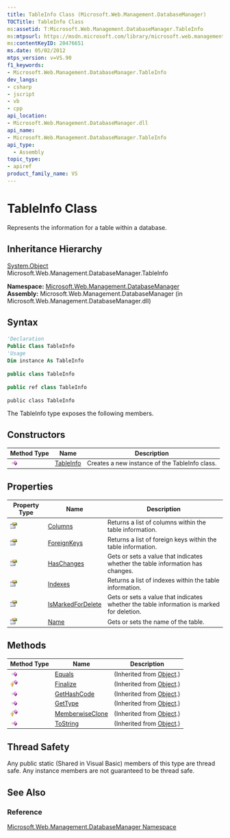 ```yaml
---
title: TableInfo Class (Microsoft.Web.Management.DatabaseManager)
TOCTitle: TableInfo Class
ms:assetid: T:Microsoft.Web.Management.DatabaseManager.TableInfo
ms:mtpsurl: https://msdn.microsoft.com/library/microsoft.web.management.databasemanager.tableinfo(v=VS.90)
ms:contentKeyID: 20476651
ms.date: 05/02/2012
mtps_version: v=VS.90
f1_keywords:
- Microsoft.Web.Management.DatabaseManager.TableInfo
dev_langs:
- csharp
- jscript
- vb
- cpp
api_location:
- Microsoft.Web.Management.DatabaseManager.dll
api_name:
- Microsoft.Web.Management.DatabaseManager.TableInfo
api_type:
  - Assembly
topic_type:
- apiref
product_family_name: VS
---
```


# TableInfo Class

Represents the information for a table within a database.

## Inheritance Hierarchy

[System.Object](https://msdn.microsoft.com/library/e5kfa45b)  
  Microsoft.Web.Management.DatabaseManager.TableInfo  

**Namespace:**  [Microsoft.Web.Management.DatabaseManager](microsoft-web-management-databasemanager-namespace.md)  
**Assembly:**  Microsoft.Web.Management.DatabaseManager (in Microsoft.Web.Management.DatabaseManager.dll)

## Syntax

```vb
'Declaration
Public Class TableInfo
'Usage
Dim instance As TableInfo
```

```csharp
public class TableInfo
```

```cpp
public ref class TableInfo
```

```jscript
public class TableInfo
```

The TableInfo type exposes the following members.

## Constructors

|Method Type|Name|Description|
|--- |--- |--- |
|![Public method](images/Dd566041.pubmethod(en-us,VS.90).gif "Public method")|[TableInfo](tableinfo-constructor-microsoft-web-management-databasemanager.md)|Creates a new instance of the TableInfo class.|

## Properties

|Property Type|Name|Description|
|--- |--- |--- |
|![Public property](images/Dd565931.pubproperty(en-us,VS.90).gif "Public property")|[Columns](tableinfo-columns-property-microsoft-web-management-databasemanager.md)|Returns a list of columns within the table information.|
|![Public property](images/Dd565931.pubproperty(en-us,VS.90).gif "Public property")|[ForeignKeys](tableinfo-foreignkeys-property-microsoft-web-management-databasemanager.md)|Returns a list of foreign keys within the table information.|
|![Public property](images/Dd565931.pubproperty(en-us,VS.90).gif "Public property")|[HasChanges](tableinfo-haschanges-property-microsoft-web-management-databasemanager.md)|Gets or sets a value that indicates whether the table information has changes.|
|![Public property](images/Dd565931.pubproperty(en-us,VS.90).gif "Public property")|[Indexes](tableinfo-indexes-property-microsoft-web-management-databasemanager.md)|Returns a list of indexes within the table information.|
|![Public property](images/Dd565931.pubproperty(en-us,VS.90).gif "Public property")|[IsMarkedForDelete](tableinfo-ismarkedfordelete-property-microsoft-web-management-databasemanager.md)|Gets or sets a value that indicates whether the table information is marked for deletion.|
|![Public property](images/Dd565931.pubproperty(en-us,VS.90).gif "Public property")|[Name](tableinfo-name-property-microsoft-web-management-databasemanager.md)|Gets or sets the name of the table.|

## Methods

|Method Type|Name|Description|
|--- |--- |--- |
|![Public method](images/Dd566041.pubmethod(en-us,VS.90).gif "Public method")|[Equals](https://msdn.microsoft.com/library/bsc2ak47)|(Inherited from [Object](https://msdn.microsoft.com/library/e5kfa45b).)|
|![Protected method](images/Dd566041.protmethod(en-us,VS.90).gif "Protected method")|[Finalize](https://msdn.microsoft.com/library/4k87zsw7)|(Inherited from [Object](https://msdn.microsoft.com/library/e5kfa45b).)|
|![Public method](images/Dd566041.pubmethod(en-us,VS.90).gif "Public method")|[GetHashCode](https://msdn.microsoft.com/library/zdee4b3y)|(Inherited from [Object](https://msdn.microsoft.com/library/e5kfa45b).)|
|![Public method](images/Dd566041.pubmethod(en-us,VS.90).gif "Public method")|[GetType](https://msdn.microsoft.com/library/dfwy45w9)|(Inherited from [Object](https://msdn.microsoft.com/library/e5kfa45b).)|
|![Protected method](images/Dd566041.protmethod(en-us,VS.90).gif "Protected method")|[MemberwiseClone](https://msdn.microsoft.com/library/57ctke0a)|(Inherited from [Object](https://msdn.microsoft.com/library/e5kfa45b).)|
|![Public method](images/Dd566041.pubmethod(en-us,VS.90).gif "Public method")|[ToString](https://msdn.microsoft.com/library/7bxwbwt2)|(Inherited from [Object](https://msdn.microsoft.com/library/e5kfa45b).)|

## Thread Safety

Any public static (Shared in Visual Basic) members of this type are thread safe. Any instance members are not guaranteed to be thread safe.

## See Also

### Reference

[Microsoft.Web.Management.DatabaseManager Namespace](microsoft-web-management-databasemanager-namespace.md)
